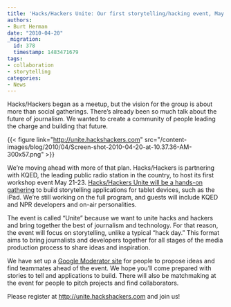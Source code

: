 ```yaml
---
title: 'Hacks/Hackers Unite: Our first storytelling/hacking event, May 21-23'
authors:
- Burt Herman
date: "2010-04-20"
_migration:
  id: 378
  timestamp: 1483471679
tags:
- collaboration
- storytelling
categories:
- News
---
```


Hacks/Hackers began as a meetup, but the vision for the group is about more than social gatherings. There&#8217;s already been so much talk about the future of journalism. We wanted to create a community of people leading the charge and building that future.

{{< figure link="http://unite.hackshackers.com" src="/content-images/blog/2010/04/Screen-shot-2010-04-20-at-10.37.36-AM-300x57.png" >}}

We&#8217;re moving ahead with more of that plan. Hacks/Hackers is partnering with KQED, the leading public radio station in the country, to host its first workshop event May 21-23. [Hacks/Hackers Unite will be a hands-on gathering][1] to build storytelling applications for tablet devices, such as the iPad. We&#8217;re still working on the full program, and guests will include KQED and NPR developers and on-air personalities.

The event is called &#8220;Unite&#8221; because we want to unite hacks and hackers and bring together the best of journalism and technology. For that reason, the event will focus on storytelling, unlike a typical &#8220;hack day.&#8221; This format aims to bring journalists and developers together for all stages of the media production process to share ideas and inspiration.

We have set up a [Google Moderator site][2] for people to propose ideas and find teammates ahead of the event. We hope you&#8217;ll come prepared with stories to tell and applications to build. There will also be matchmaking at the event for people to pitch projects and find collaborators.

Please register at <http://unite.hackshackers.com> and join us!

 [1]: http://unite.hackshackers.com
 [2]: http://bit.ly/hhuniteideas